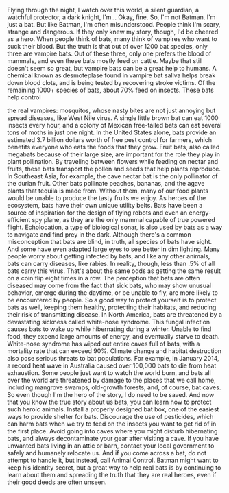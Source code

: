 
Flying through the night, 
I watch over this world,
a silent guardian, a watchful protector,
a dark knight, I&#39;m...
Okay, fine. So, I&#39;m not Batman.
I&#39;m just a bat.
But like Batman, I&#39;m often misunderstood.
People think I&#39;m scary, 
strange and dangerous.
If they only knew my story, though,
I&#39;d be cheered as a hero.
When people think of bats,
many think of vampires 
who want to suck their blood.
But the truth is 
that out of over 1200 bat species,
only three are vampire bats.
Out of these three, 
only one prefers the blood of mammals,
and even these bats mostly feed on cattle.
Maybe that still doesn&#39;t seem so great,
but vampire bats 
can be a great help to humans.
A chemical known as desmoteplase 
found in vampire bat saliva
helps break down blood clots,
and is being tested 
by recovering stroke victims.
Of the remaining 1000+ species of bats, 
about 70% feed on insects.
These bats help control 

the real vampires:
mosquitos, whose nasty bites
are not just annoying
but spread diseases, like West Nile virus.
A single little brown bat 
can eat 1000 insects every hour,
and a colony of Mexican free-tailed bats 
can eat several tons of moths
in just one night.
In the United States alone,
bats provide an estimated 
3.7 billion dollars worth
of free pest control for farmers,
which benefits everyone 
who eats the foods that they grow.
Fruit bats, also called megabats 
because of their large size,
are important for the role 
they play in plant pollination.
By traveling between flowers 
while feeding on nectar and fruits,
these bats transport the pollen 
and seeds that help plants reproduce.
In Southeast Asia, for example,
the cave nectar bat is the only pollinator
of the durian fruit.
Other bats pollinate peaches, bananas,
and the agave plants 
that tequila is made from.
Without them,
many of our food plants would be unable 
to produce the tasty fruits we enjoy.
As heroes of the ecosystem, 
bats have their own unique utility belts.
Bats have been a source of inspiration 
for the design of flying robots
and even an energy-efficient spy plane,
as they are the only mammal 
capable of true powered flight.
Echolocation, a type of biological sonar,
is also used by bats as a way to navigate
and find prey in the dark.
Although there&#39;s a common 
misconception that bats are blind,
in truth, all species of bats have sight.
And some have even adapted 
large eyes to see better in dim lighting.
Many people worry 
about getting infected by bats,
and like any other animals,
bats can carry diseases, like rabies.
In reality, though, less than .5% of all bats
carry this virus.
That&#39;s about the same odds as getting 
the same result on a coin flip
eight times in a row.
The perception that bats 
are often diseased
may come from the fact that sick bats,
who may show unusual behavior, 
emerge during the daytime,
or be unable to fly,
are more likely to be 
encountered by people.
So a good way to protect yourself 
is to protect bats as well,
keeping them healthy,
protecting their habitats,
and reducing their risk 
of transmitting disease.
In North America, bats are threatened 
by a devastating sickness
called white-nose syndrome.
This fungal infection 
causes bats to wake up
while hibernating during a winter.
Unable to find food, 
they expend large amounts of energy,
and eventually starve to death.
White-nose syndrome has wiped out
entire caves full of bats,
with a mortality rate that can exceed 90%.
Climate change and habitat destruction
also pose serious threats 
to bat populations.
For example, in January 2014,
a record heat wave in Australia
caused over 100,000 bats 
to die from heat exhaustion.
Some people just want 
to watch the world burn,
and bats all over the world are threatened
by damage to the places that we call home,
including mangrove swamps,
old-growth forests,
and, of course, bat caves.
So even though I&#39;m the hero of the story,
I do need to be saved.
And now that you know 
the true story about us bats,
you can learn how to protect 
such heroic animals.
Install a properly designed bat box,
one of the easiest ways 
to provide shelter for bats.
Discourage the use of pesticides,
which can harm bats
when we try to feed on the insects 
you want to get rid of in the first place.
Avoid going into caves 
where you might disturb hibernating bats,
and always decontaminate 
your gear after visiting a cave.
If you have unwanted bats 
living in an attic or barn,
contact your local government 
to safely and humanely relocate us.
And if you come across a bat, 
do not attempt to handle it,
but instead, call Animal Control.
Batman might want to keep 
his identity secret,
but a great way to help real bats
is by continuing to learn about them
and spreading the truth 
that they are real heroes,
even if their good deeds are often unseen.
